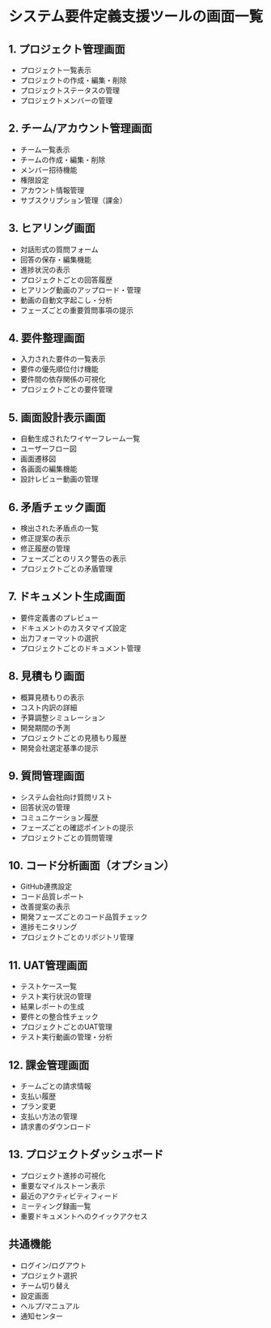 # システム要件定義支援ツールの画面一覧

## 1. プロジェクト管理画面
- プロジェクト一覧表示
- プロジェクトの作成・編集・削除
- プロジェクトステータスの管理
- プロジェクトメンバーの管理

## 2. チーム/アカウント管理画面
- チーム一覧表示
- チームの作成・編集・削除
- メンバー招待機能
- 権限設定
- アカウント情報管理
- サブスクリプション管理（課金）

## 3. ヒアリング画面
- 対話形式の質問フォーム
- 回答の保存・編集機能
- 進捗状況の表示
- プロジェクトごとの回答履歴
- ヒアリング動画のアップロード・管理
- 動画の自動文字起こし・分析
- フェーズごとの重要質問事項の提示

## 4. 要件整理画面
- 入力された要件の一覧表示
- 要件の優先順位付け機能
- 要件間の依存関係の可視化
- プロジェクトごとの要件管理

## 5. 画面設計表示画面
- 自動生成されたワイヤーフレーム一覧
- ユーザーフロー図
- 画面遷移図
- 各画面の編集機能
- 設計レビュー動画の管理

## 6. 矛盾チェック画面
- 検出された矛盾点の一覧
- 修正提案の表示
- 修正履歴の管理
- フェーズごとのリスク警告の表示
- プロジェクトごとの矛盾管理

## 7. ドキュメント生成画面
- 要件定義書のプレビュー
- ドキュメントのカスタマイズ設定
- 出力フォーマットの選択
- プロジェクトごとのドキュメント管理

## 8. 見積もり画面
- 概算見積もりの表示
- コスト内訳の詳細
- 予算調整シミュレーション
- 開発期間の予測
- プロジェクトごとの見積もり履歴
- 開発会社選定基準の提示

## 9. 質問管理画面
- システム会社向け質問リスト
- 回答状況の管理
- コミュニケーション履歴
- フェーズごとの確認ポイントの提示
- プロジェクトごとの質問管理

## 10. コード分析画面（オプション）
- GitHub連携設定
- コード品質レポート
- 改善提案の表示
- 開発フェーズごとのコード品質チェック
- 進捗モニタリング
- プロジェクトごとのリポジトリ管理

## 11. UAT管理画面
- テストケース一覧
- テスト実行状況の管理
- 結果レポートの生成
- 要件との整合性チェック
- プロジェクトごとのUAT管理
- テスト実行動画の管理・分析

## 12. 課金管理画面
- チームごとの請求情報
- 支払い履歴
- プラン変更
- 支払い方法の管理
- 請求書のダウンロード

## 13. プロジェクトダッシュボード
- プロジェクト進捗の可視化
- 重要なマイルストーン表示
- 最近のアクティビティフィード
- ミーティング録画一覧
- 重要ドキュメントへのクイックアクセス

## 共通機能
- ログイン/ログアウト
- プロジェクト選択
- チーム切り替え
- 設定画面
- ヘルプ/マニュアル
- 通知センター
